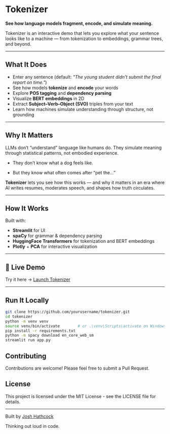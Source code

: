 # Tokenizer

**See how language models fragment, encode, and simulate meaning.**

Tokenizer is an interactive demo that lets you explore what your sentence looks like to a machine — from tokenization to embeddings, grammar trees, and beyond.

---

## What It Does

- Enter any sentence (default: *"The young student didn't submit the final report on time."*)
- See how models **tokenize** and **encode** your words
- Explore **POS tagging** and **dependency parsing**
- Visualize **BERT embeddings** in 2D
- Extract **Subject–Verb–Object (SVO)** triples from your text
- Learn how machines simulate understanding through structure, not grounding

---

## Why It Matters
LLMs don’t “understand” language like humans do. They simulate meaning through statistical patterns, not embodied experience.

- They don’t know what a dog feels like.

- But they know what often comes after “pet the…”

**Tokenizer** lets you see how this works — and why it matters in an era where AI writes resumes, moderates speech, and shapes how truth circulates.

---

## How It Works

Built with:
- **Streamlit** for UI
- **spaCy** for grammar & dependency parsing
- **HuggingFace Transformers** for tokenization and BERT embeddings
- **Plotly** + **PCA** for interactive visualization

---

## 🚀 Live Demo

Try it here → [Launch Tokenizer](https://meaning-machine.streamlit.app/)

---

## Run It Locally

```bash
git clone https://github.com/yourusername/tokenizer.git
cd tokenizer
python -m venv venv
source venv/bin/activate        # or .\venv\Scripts\activate on Windows
pip install -r requirements.txt
python -m spacy download en_core_web_sm
streamlit run app.py
```

## Contributing

Contributions are welcome! Please feel free to submit a Pull Request.

## License

This project is licensed under the MIT License - see the LICENSE file for details.

---

Built by [Josh Hathcock](https://theperformanceage.com/)

Thinking out loud in code.